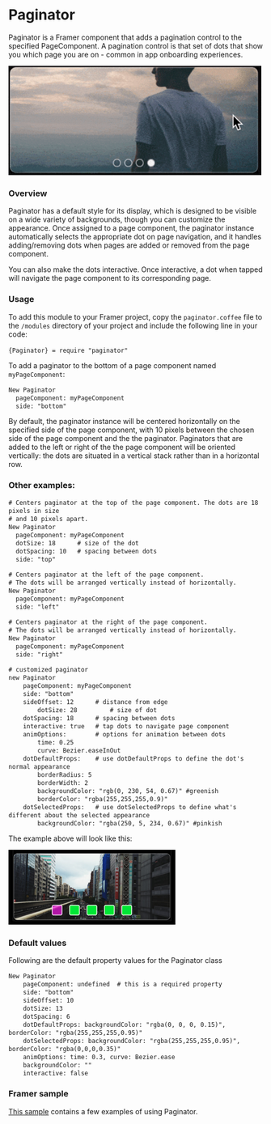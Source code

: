 # Paginator
Paginator is a Framer component that adds a pagination control to the specified PageComponent. A pagination control is that set of dots that show you which page you are on - common in app onboarding experiences.

<img src="/readme_images/paginator_example.gif" width="500">

### Overview

Paginator has a default style for its display, which is designed to be visible on a wide variety of backgrounds, though you can customize the appearance. Once assigned to a page component, the paginator instance automatically selects the appropriate dot on page navigation, and it handles adding/removing dots when pages are added or removed from the page component.

You can also make the dots interactive. Once interactive, a dot when tapped will navigate the page component to its corresponding page.

### Usage

To add this module to your Framer project, copy the `paginator.coffee` file to the `/modules` directory of your project and include the following line in your code:

`{Paginator} = require "paginator"`

To add a paginator to the bottom of a page component named `myPageComponent`:
```
New Paginator
  pageComponent: myPageComponent
  side: "bottom"
```
By default, the paginator instance will be centered horizontally on the specified side of the page component, with 10 pixels between the chosen side of the page component and the the paginator. Paginators that are added to the left or right of the the page component will be oriented vertically: the dots are situated in a vertical stack rather than in a horizontal row. 

### Other examples:
```
# Centers paginator at the top of the page component. The dots are 18 pixels in size
# and 10 pixels apart.
New Paginator
  pageComponent: myPageComponent
  dotSize: 18      # size of the dot
  dotSpacing: 10   # spacing between dots
  side: "top" 
```
```
# Centers paginator at the left of the page component. 
# The dots will be arranged vertically instead of horizontally.
New Paginator
  pageComponent: myPageComponent
  side: "left"
```
```
# Centers paginator at the right of the page component. 
# The dots will be arranged vertically instead of horizontally.
New Paginator
  pageComponent: myPageComponent
  side: "right"
```
```
# customized paginator
new Paginator
	pageComponent: myPageComponent
	side: "bottom"
	sideOffset: 12      # distance from edge
        dotSize: 28         # size of dot
	dotSpacing: 18      # spacing between dots
	interactive: true   # tap dots to navigate page component
	animOptions:        # options for animation between dots
		time: 0.25
		curve: Bezier.easeInOut
	dotDefaultProps:    # use dotDefaultProps to define the dot's normal appearance
		borderRadius: 5
		borderWidth: 2
		backgroundColor: "rgb(0, 230, 54, 0.67)" #greenish
		borderColor: "rgba(255,255,255,0.9)"
	dotSelectedProps:   # use dotSelectedProps to define what's different about the selected appearance	
		backgroundColor: "rgba(250, 5, 234, 0.67)" #pinkish
```
The example above will look like this:

![Custom Image](/readme_images/custom_example.png?raw=true "Custom Image")
  
### Default values
Following are the default property values for the Paginator class
```
New Paginator
	pageComponent: undefined  # this is a required property
	side: "bottom"
	sideOffset: 10
	dotSize: 13
	dotSpacing: 6
	dotDefaultProps: backgroundColor: "rgba(0, 0, 0, 0.15)", borderColor: "rgba(255,255,255,0.95)"
	dotSelectedProps: backgroundColor: "rgba(255,255,255,0.95)", borderColor: "rgba(0,0,0,0.35)"
	animOptions: time: 0.3, curve: Bezier.ease
	backgroundColor: ""
	interactive: false
```
  
### Framer sample
[This sample](https://framer.cloud/cNoet) contains a few examples of using Paginator.

